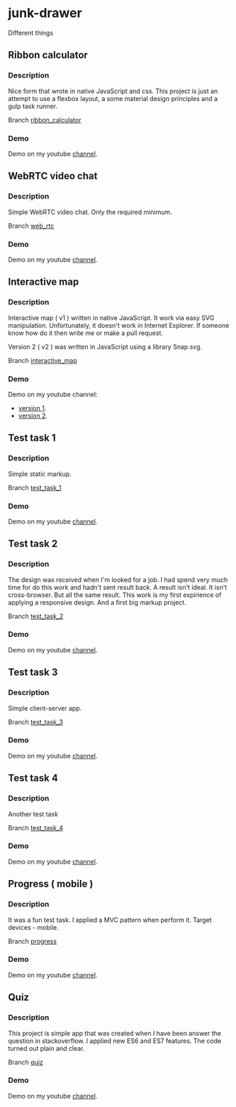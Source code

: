 # junk-drawer
Different things

## Ribbon calculator

### Description
Nice form that wrote in native JavaScript and css. This project is just an attempt to use a flexbox layout, a some material design principles and a gulp task runner. 

Branch [ribbon_calculator](https://github.com/iposokhin/junk-drawer/tree/ribbon_calculator)

### Demo
Demo on my youtube [channel](https://www.youtube.com/watch?v=427VRbzOT-M).


## WebRTC video chat

### Description
Simple WebRTC video chat. Only the required minimum.

Branch [web_rtc](https://github.com/iposokhin/junk-drawer/tree/web_rtc)

### Demo
Demo on my youtube [channel](https://youtu.be/jYXG8OIekow).



## Interactive map

### Description
Interactive map ( v1 ) written in native JavaScript. It work via easy SVG manipulation. Unfortunately, it doesn't work in Internet Explorer. If someone know how do it then write me or make a pull request.

Version 2 ( v2 ) was written in JavaScript using a library Snap.svg.

Branch [interactive_map](https://github.com/iposokhin/junk-drawer/tree/interactive_map)

### Demo
Demo on my youtube channel:
- [version 1](https://youtu.be/J5P-4pHzh6E).
- [version 2](https://youtu.be/PLgkDVAbYQk).



## Test task 1

### Description
Simple static markup.

Branch [test_task_1](https://github.com/iposokhin/junk-drawer/tree/test_task_1)

### Demo
Demo on my youtube [channel](https://youtu.be/eIFUGWeh6uI).



## Test task 2

### Description
The design was received when I'm looked for a job. I had spend very much time for do this work and hadn't sent result back. A result isn't ideal. It isn't cross-browser. But all the same result. This work is my first expirience of applying a responsive design. And a first big markup project.

Branch [test_task_2](https://github.com/iposokhin/junk-drawer/tree/test_task_2)

### Demo
Demo on my youtube [channel](https://youtu.be/H0lRykz-x1M).



## Test task 3

### Description
Simple client-server app.

Branch [test_task_3](https://github.com/iposokhin/junk-drawer/tree/test_task_3)

### Demo
Demo on my youtube [channel](https://youtu.be/CPtmTZD-S5o).



## Test task 4

### Description
Another test task

Branch [test_task_4](https://github.com/iposokhin/junk-drawer/tree/test_task_4)

### Demo
Demo on my youtube [channel](https://youtu.be/uvcYDIa5BTQ).



## Progress ( mobile )

### Description
It was a fun test task. I applied a MVC pattern when perform it. Target devices - mobile.

Branch [progress](https://github.com/iposokhin/junk-drawer/tree/progress)

### Demo
Demo on my youtube [channel](https://youtu.be/n1algnWIdE4).



## Quiz

### Description
This project is simple app that was created when I have been answer the question in stackoverflow. I applied new ES6 and ES7 features. The code turned out plain and clear.

Branch [quiz](https://github.com/iposokhin/junk-drawer/tree/quiz)

### Demo
Demo on my youtube [channel](https://youtu.be/LXBGEXoR8wo).